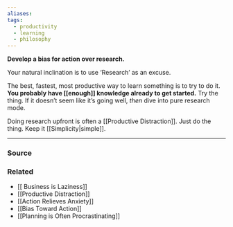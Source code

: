 ```yaml
---
aliases: 
tags:
  - productivity
  - learning
  - philosophy
---
```

**Develop a bias for action over research.**

Your natural inclination is to use ‘Research’ as an excuse.

The best, fastest, most productive way to learn something is to try to do it. **You probably have [[enough]] knowledge already to get started.** Try the thing. If it doesn’t seem like it’s going well, *then* dive into pure research mode. 

Doing research upfront is often a [[Productive Distraction]]. Just do the thing. Keep it [[Simplicity|simple]]. 

---

### Source


### Related
- [[ Business is Laziness]] 
- [[Productive Distraction]]
- [[Action Relieves Anxiety]]
- [[Bias Toward Action]]
- [[Planning is Often Procrastinating]]